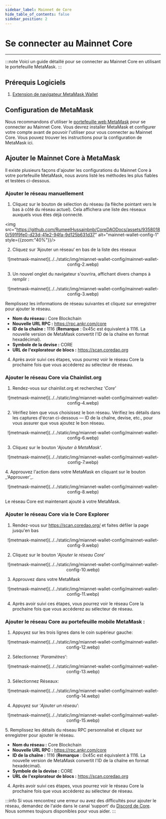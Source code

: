 ```yaml
---
sidebar_label: Mainnet de Core
hide_table_of_contents: false
sidebar_position: 2
---
```


# Se connecter au Mainnet Core

---

:::note
Voici un guide détaillé pour se connecter au Mainnet Core en utilisant le portefeuille MetaMask.
:::

## Prérequis Logiciels

1. [Extension de navigateur MetaMask Wallet](https://metamask.io/)

## Configuration de MetaMask

Nous recommandons d'utiliser le [portefeuille web MetaMask](https://metamask.io/) pour se connecter au Mainnet Core. Vous devrez installer MetaMask et configurer votre compte avant de pouvoir l'utiliser pour vous connecter au Mainnet Core. Vous pouvez trouver les instructions pour la configuration de MetaMask ici.

## Ajouter le Mainnet Core à MetaMask

Il existe plusieurs façons d'ajouter les configurations du Mainnet Core à votre portefeuille MetaMask, nous avons listé les méthodes les plus fiables et testées ci-dessous.

### Ajouter le réseau manuellement

1. Cliquez sur le bouton de sélection du réseau (la flèche pointant vers le bas à côté du réseau actuel). Cela affichera une liste des réseaux auxquels vous êtes déjà connecté.

<img src="https://github.com/RumeelHussainbnb/CoreDAODocs/assets/93580180/591f9fe0-d23d-41e2-94fa-9d125b631d37" alt="mainnet-wallet-config-1" style={{zoom:"40%"}}/>

2. Cliquez sur ‘Ajouter un réseau‘ en bas de la liste des réseaux

<p align="center" style={{zoom:"40%"}}>
![metmask-mainnet](../../static/img/miannet-wallet-config/mainnet-wallet-config-2.webp)
</p>

3. Un nouvel onglet du navigateur s'ouvrira, affichant divers champs à remplir :

<p align="center" style={{zoom:"40%"}}>
![metmask-mainnet](../../static/img/miannet-wallet-config/mainnet-wallet-config-3.webp)
</p>

Remplissez les informations de réseau suivantes et cliquez sur enregistrer pour ajouter le réseau.

- **Nom du réseau :** Core Blockchain
- **Nouvelle URL RPC :** https://rpc.ankr.com/core
- **ID de la chaîne :** 1116 (**Remarque** : 0x45c est équivalent à 1116. La nouvelle version de MetaMask convertit l'ID de la chaîne en format hexadécimal).
- **Symbole de la devise :** CORE
- **URL de l'explorateur de blocs :** https://scan.coredao.org

4. Après avoir suivi ces étapes, vous pourrez voir le réseau Core la prochaine fois que vous accéderez au sélecteur de réseau.

### Ajouter le réseau Core via Chainlist.org

1. Rendez-vous sur chainlist.org et recherchez ‘_Core_’

<p align="center" style={{zoom:"40%"}}>
![metmask-mainnet](../../static/img/miannet-wallet-config/mainnet-wallet-config-4.webp)
</p>

2. Vérifiez bien que vous choisissez le bon réseau. Vérifiez les détails dans les captures d'écran ci-dessous — ID de la chaîne, devise, etc., pour vous assurer que vous ajoutez le bon réseau.

<p align="center" style={{zoom:"40%"}}>
![metmask-mainnet](../../static/img/miannet-wallet-config/mainnet-wallet-config-6.webp)
</p>

3. Cliquez sur le bouton ‘_Ajouter à MetaMask‘_.

<p align="center" style={{zoom:"40%"}}>
![metmask-mainnet](../../static/img/miannet-wallet-config/mainnet-wallet-config-7.webp)
</p>
4. Approuvez l'action dans votre MetaMask en cliquant sur le bouton _‘Approuver’_.

<p align="center" style={{zoom:"40%"}}>
![metmask-mainnet](../../static/img/miannet-wallet-config/mainnet-wallet-config-8.webp)
</p>

Le réseau Core est maintenant ajouté à votre MetaMask.

### Ajouter le réseau Core via le Core Explorer

1. Rendez-vous sur https://scan.coredao.org/ et faites défiler la page jusqu'en bas

<p align="center" style={{zoom:"40%"}}>
![metmask-mainnet](../../static/img/miannet-wallet-config/mainnet-wallet-config-9.webp)
</p>

2. Cliquez sur le bouton ‘_Ajouter le réseau Core_’

<p align="center" style={{zoom:"40%"}}>
![metmask-mainnet](../../static/img/miannet-wallet-config/mainnet-wallet-config-10.webp)
</p>

3. Approuvez dans votre MetaMask

<p align="center" style={{zoom:"40%"}}>
![metmask-mainnet](../../static/img/miannet-wallet-config/mainnet-wallet-config-11.webp)
</p>

4. Après avoir suivi ces étapes, vous pourrez voir le réseau Core la prochaine fois que vous accéderez au sélecteur de réseau.

### Ajouter le réseau Core au portefeuille mobile MetaMask :

1. Appuyez sur les trois lignes dans le coin supérieur gauche:

<p align="center" style={{zoom:"40%"}}>
![metmask-mainnet](../../static/img/miannet-wallet-config/mainnet-wallet-config-12.webp)
</p>

2. Sélectionnez _‘Paramètres_‘:

<p align="center" style={{zoom:"40%"}}>
![metmask-mainnet](../../static/img/miannet-wallet-config/mainnet-wallet-config-13.webp)
</p>

3. Sélectionnez Réseaux:

<p align="center" style={{zoom:"40%"}}>
![metmask-mainnet](../../static/img/miannet-wallet-config/mainnet-wallet-config-14.webp)
</p>

4. Appuyez sur ‘_Ajouter un réseau_’:

<p align="center" style={{zoom:"40%"}}>
![metmask-mainnet](../../static/img/miannet-wallet-config/mainnet-wallet-config-15.webp)
</p>
5. Remplissez les détails du réseau RPC personnalisé et cliquez sur enregistrer pour ajouter le réseau.

- **Nom du réseau :** Core Blockchain
- **Nouvelle URL RPC :** https://rpc.ankr.com/core
- **ID de la chaîne :** 1116 (**Remarque** : 0x45c est équivalent à 1116. La nouvelle version de MetaMask convertit l'ID de la chaîne en format hexadécimal).
- **Symbole de la devise :** CORE
- **URL de l'explorateur de blocs :** https://scan.coredao.org

4. Après avoir suivi ces étapes, vous pourrez voir le réseau Core la prochaine fois que vous accéderez au sélecteur de réseau.

:::info
Si vous rencontrez une erreur ou avez des difficultés pour ajouter le réseau, demandez de l'aide dans le canal ‘support‘ du [Discord de Core](https://discord.gg/coredao). Nous sommes toujours disponibles pour vous aider.
:::
